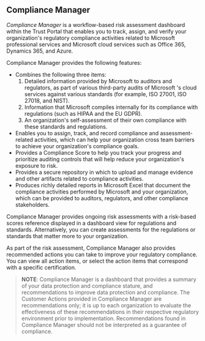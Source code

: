<h2>Compliance Manager</h2>
<p><em>Compliance Manager</em> is a workflow-based risk assessment dashboard within the Trust Portal that enables you to track, assign, and verify your organization's regulatory compliance activities related to Microsoft professional services and Microsoft cloud services such as Office 365, Dynamics 365, and Azure.</p>
<p>Compliance Manager provides the following features:</p>
<ul>
<li>Combines the following three items:
<ol>
<li>Detailed information provided by Microsoft to auditors and regulators, as part of various third-party audits of Microsoft 's cloud services against various standards (for example, ISO 27001, ISO 27018, and NIST).</li>
<li>Information that Microsoft compiles internally for its compliance with regulations (such as HIPAA and the EU GDPR).</li>
<li>An organization's self-assessment of their own compliance with these standards and regulations.</li>
</ol>
</li>
<li>Enables you to assign, track, and record compliance and assessment-related activities, which can help your organization cross team barriers to achieve your organization's compliance goals.</li>
<li>Provides a Compliance Score to help you track your progress and prioritize auditing controls that will help reduce your organization's exposure to risk.</li>
<li>Provides a secure repository in which to upload and manage evidence and other artifacts related to compliance activities.</li>
<li>Produces richly detailed reports in Microsoft Excel that document the compliance activities performed by Microsoft and your organization, which can be provided to auditors, regulators, and other compliance stakeholders.</li>
</ul>
<p>Compliance Manager provides ongoing risk assessments with a risk-based scores reference displayed in a dashboard view for regulations and standards. Alternatively, you can create assessments for the regulations or standards that matter more to your organization.</p>
<p>As part of the risk assessment, Compliance Manager also provides recommended actions you can take to improve your regulatory compliance. You can view all action items, or select the action items that correspond with a specific certification.</p>
<blockquote>
<p><strong>NOTE</strong>: Compliance Manager is a dashboard that provides a summary of your data protection and compliance stature, and recommendations to improve data protection and compliance. The Customer Actions provided in Compliance Manager are recommendations only; it is up to each organization to evaluate the effectiveness of these recommendations in their respective regulatory environment prior to implementation. Recommendations found in Compliance Manager should not be interpreted as a guarantee of compliance.</p>
</blockquote>
